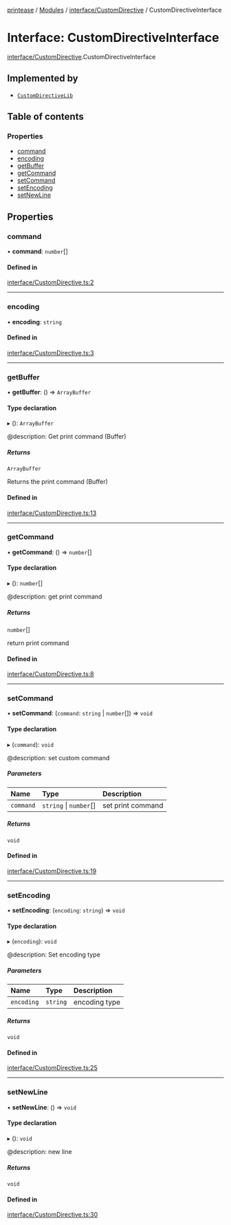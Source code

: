 [printease](../README.md) / [Modules](../modules.md) / [interface/CustomDirective](../modules/interface_CustomDirective.md) / CustomDirectiveInterface

# Interface: CustomDirectiveInterface

[interface/CustomDirective](../modules/interface_CustomDirective.md).CustomDirectiveInterface

## Implemented by

- [`CustomDirectiveLib`](../classes/components_customDirective.CustomDirectiveLib.md)

## Table of contents

### Properties

- [command](interface_CustomDirective.CustomDirectiveInterface.md#command)
- [encoding](interface_CustomDirective.CustomDirectiveInterface.md#encoding)
- [getBuffer](interface_CustomDirective.CustomDirectiveInterface.md#getbuffer)
- [getCommand](interface_CustomDirective.CustomDirectiveInterface.md#getcommand)
- [setCommand](interface_CustomDirective.CustomDirectiveInterface.md#setcommand)
- [setEncoding](interface_CustomDirective.CustomDirectiveInterface.md#setencoding)
- [setNewLine](interface_CustomDirective.CustomDirectiveInterface.md#setnewline)

## Properties

### command

• **command**: `number`[]

#### Defined in

[interface/CustomDirective.ts:2](https://github.com/Liu-Jinshuai/printease/blob/87fa96f/src/interface/CustomDirective.ts#L2)

___

### encoding

• **encoding**: `string`

#### Defined in

[interface/CustomDirective.ts:3](https://github.com/Liu-Jinshuai/printease/blob/87fa96f/src/interface/CustomDirective.ts#L3)

___

### getBuffer

• **getBuffer**: () => `ArrayBuffer`

#### Type declaration

▸ (): `ArrayBuffer`

@description: Get print command (Buffer)

##### Returns

`ArrayBuffer`

Returns the print command (Buffer)

#### Defined in

[interface/CustomDirective.ts:13](https://github.com/Liu-Jinshuai/printease/blob/87fa96f/src/interface/CustomDirective.ts#L13)

___

### getCommand

• **getCommand**: () => `number`[]

#### Type declaration

▸ (): `number`[]

@description: get print command

##### Returns

`number`[]

return print command

#### Defined in

[interface/CustomDirective.ts:8](https://github.com/Liu-Jinshuai/printease/blob/87fa96f/src/interface/CustomDirective.ts#L8)

___

### setCommand

• **setCommand**: (`command`: `string` \| `number`[]) => `void`

#### Type declaration

▸ (`command`): `void`

@description: set custom command

##### Parameters

| Name | Type | Description |
| :------ | :------ | :------ |
| `command` | `string` \| `number`[] | set print command |

##### Returns

`void`

#### Defined in

[interface/CustomDirective.ts:19](https://github.com/Liu-Jinshuai/printease/blob/87fa96f/src/interface/CustomDirective.ts#L19)

___

### setEncoding

• **setEncoding**: (`encoding`: `string`) => `void`

#### Type declaration

▸ (`encoding`): `void`

@description: Set encoding type

##### Parameters

| Name | Type | Description |
| :------ | :------ | :------ |
| `encoding` | `string` | encoding type |

##### Returns

`void`

#### Defined in

[interface/CustomDirective.ts:25](https://github.com/Liu-Jinshuai/printease/blob/87fa96f/src/interface/CustomDirective.ts#L25)

___

### setNewLine

• **setNewLine**: () => `void`

#### Type declaration

▸ (): `void`

@description: new line

##### Returns

`void`

#### Defined in

[interface/CustomDirective.ts:30](https://github.com/Liu-Jinshuai/printease/blob/87fa96f/src/interface/CustomDirective.ts#L30)
